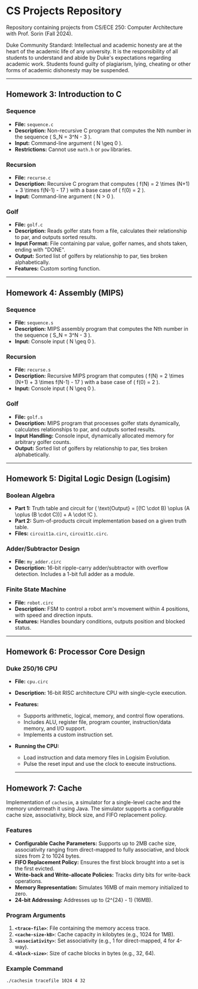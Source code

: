 # CS Projects Repository

Repository containing projects from CS/ECE 250: Computer Architecture with Prof. Sorin (Fall 2024). 

Duke Community Standard: Intellectual and academic honesty are at the heart of the academic life of any university. It is the responsibility of all students to understand and abide by Duke's expectations regarding academic work. Students found guilty of plagiarism, lying, cheating or other forms of academic dishonesty may be suspended.

---

## Homework 3: Introduction to C

### Sequence
- **File:** `sequence.c`
- **Description:** Non-recursive C program that computes the Nth number in the sequence \( S_N = 3^N - 3 \).
- **Input:** Command-line argument \( N \geq 0 \).
- **Restrictions:** Cannot use `math.h` or `pow` libraries.

### Recursion
- **File:** `recurse.c`
- **Description:** Recursive C program that computes \( f(N) = 2 \times (N+1) + 3 \times f(N-1) - 17 \) with a base case of \( f(0) = 2 \).
- **Input:** Command-line argument \( N > 0 \).

### Golf
- **File:** `golf.c`
- **Description:** Reads golfer stats from a file, calculates their relationship to par, and outputs sorted results.
- **Input Format:** File containing par value, golfer names, and shots taken, ending with "DONE".
- **Output:** Sorted list of golfers by relationship to par, ties broken alphabetically.
- **Features:** Custom sorting function.

---

## Homework 4: Assembly (MIPS)

### Sequence
- **File:** `sequence.s`
- **Description:** MIPS assembly program that computes the Nth number in the sequence \( S_N = 3^N - 3 \).
- **Input:** Console input \( N \geq 0 \).

### Recursion
- **File:** `recurse.s`
- **Description:** Recursive MIPS program that computes \( f(N) = 2 \times (N+1) + 3 \times f(N-1) - 17 \) with a base case of \( f(0) = 2 \).
- **Input:** Console input \( N \geq 0 \).

### Golf
- **File:** `golf.s`
- **Description:** MIPS program that processes golfer stats dynamically, calculates relationships to par, and outputs sorted results.
- **Input Handling:** Console input, dynamically allocated memory for arbitrary golfer counts.
- **Output:** Sorted list of golfers by relationship to par, ties broken alphabetically.

---

## Homework 5: Digital Logic Design (Logisim)

### Boolean Algebra
- **Part 1:** Truth table and circuit for \( \text{Output} = [(!C \cdot B) \oplus (A \oplus (B \cdot C))] + A \cdot !C \).
- **Part 2:** Sum-of-products circuit implementation based on a given truth table.
- **Files:** `circuit1a.circ`, `circuit1c.circ`.

### Adder/Subtractor Design
- **File:** `my_adder.circ`
- **Description:** 16-bit ripple-carry adder/subtractor with overflow detection. Includes a 1-bit full adder as a module.

### Finite State Machine
- **File:** `robot.circ`
- **Description:** FSM to control a robot arm's movement within 4 positions, with speed and direction inputs.
- **Features:** Handles boundary conditions, outputs position and blocked status.

---

## Homework 6: Processor Core Design

### Duke 250/16 CPU
- **File:** `cpu.circ`
- **Description:** 16-bit RISC architecture CPU with single-cycle execution.
- **Features:**
  - Supports arithmetic, logical, memory, and control flow operations.
  - Includes ALU, register file, program counter, instruction/data memory, and I/O support.
  - Implements a custom instruction set.
- **Running the CPU:**
  - Load instruction and data memory files in Logisim Evolution.
  - Pulse the reset input and use the clock to execute instructions.
 
  ---
  
## Homework 7: Cache

Implementation of `cachesim`, a simulator for a single-level cache and the memory underneath it using Java. The simulator supports a configurable cache size, associativity, block size, and FIFO replacement policy.

### Features
- **Configurable Cache Parameters:** Supports up to 2MB cache size, associativity ranging from direct-mapped to fully associative, and block sizes from 2 to 1024 bytes.
- **FIFO Replacement Policy:** Ensures the first block brought into a set is the first evicted.
- **Write-back and Write-allocate Policies:** Tracks dirty bits for write-back operations.
- **Memory Representation:** Simulates 16MB of main memory initialized to zero.
- **24-bit Addressing:** Addresses up to \(2^{24} - 1\) (16MB).

### Program Arguments
1. **`<trace-file>`**: File containing the memory access trace.
2. **`<cache-size-kB>`**: Cache capacity in kilobytes (e.g., 1024 for 1MB).
3. **`<associativity>`**: Set associativity (e.g., 1 for direct-mapped, 4 for 4-way).
4. **`<block-size>`**: Size of cache blocks in bytes (e.g., 32, 64).

### Example Command
```bash
./cachesim tracefile 1024 4 32
